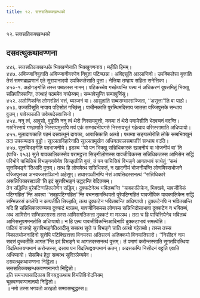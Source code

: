```yaml
---
title: १२. सत्तसतिकक्खन्धको

---
```

१२. सत्तसतिकक्खन्धको  


## दसवत्थुकथावण्णना

४४६. सत्तसतिकक्खन्धके भिक्खग्गेनाति भिक्खुगणनाय। महीति हिमम्।  
४४७. अविज्जानिवुताति अविज्जानीवरणेन निवुता पटिच्छन्ना। अविद्दसूति अञ्ञाणिनो। उपक्किलेसा वुत्ताति तेसं समणब्राह्मणानं एते सुरापानादयो उपक्किलेसाति वुत्ता। नेत्तिया तण्हाय सहिता सनेत्तिका।  
४५०-१. अहोगङ्गोति तस्स पब्बतस्स नामम्। पटिकच्चेव गच्छेय्यन्ति यत्थ नं अधिकरणं वूपसमितुं भिक्खू सन्निपतिस्सन्ति, तत्थाहं पठममेव गच्छेय्यम्। सम्भावेसुन्ति सम्पापुणिंसु।  
४५२. अलोणिकन्ति लोणरहितं भत्तं, ब्यञ्जनं वा। आसुताति सब्बसम्भारसज्जिता, ‘‘असुत्ता’’ति वा पाठो।  
४५३. उज्जविंसूति नावाय पटिसोतं गच्छिंसु। पाचीनकाति पुरत्थिमदिसाय जातत्ता वज्जिपुत्तके सन्धाय वुत्तम्। पावेय्यकाति पावेय्यदेसवासिनो।  
४५४. ननु त्वं, आवुसो, वुड्ढोति ननु त्वं थेरो निस्सयमुत्तो, कस्मा तं थेरो पणामेसीति भेदवचनं वदन्ति। गरुनिस्सयं गण्हामाति निस्सयमुत्तापि मयं एकं सम्भावनीयगरुं निस्सयभूतं गहेत्वाव वसिस्सामाति अधिप्पायो।  
४५५. मूलादायकाति पठमं दसवत्थूनं दायका, आवासिकाति अत्थो। पथब्या सङ्घत्थेरोति लोके सब्बभिक्खूनं तदा उपसम्पदाय वुड्ढो। सुञ्ञताविहारेनाति सुञ्ञतामुखेन अधिगतफलसमापत्तिं सन्धाय वदति।  
४५७. सुत्तविभङ्गेति पदभाजनीये। इदञ्च ‘‘यो पन भिक्खु सन्निधिकारकं खादनीयं वा भोजनीयं वा’’ति (पाचि॰ २५३) सुत्ते यावकालिकस्सेव परामट्ठत्ता सिङ्गीलोणस्स यावजीविकस्स सन्निधिकतस्स आमिसेन सद्धिं परिभोगे पाचित्तियं विभङ्गनयेनेव सिज्झतीति वुत्तं, तं पन पाचित्तियं विभङ्गे आगतभावं साधेतुं ‘‘कथं सुत्तविभङ्गे’’तिआदि वुत्तम्। तत्थ हि लोणमेत्थ सन्निधिकतं, न खादनीयं भोजनीयन्ति लोणमिस्सभोजने वज्जिपुत्तका अनवज्जसञ्ञिनो अहेसुम्। तथासञ्ञीनम्पि नेसं आपत्तिदस्सनत्थं ‘‘सन्निधिकारे असन्निधिकारसञ्ञी’’ति इदं सुत्तविभङ्गं उद्धटन्ति वेदितब्बम्।  
तेन सद्धिन्ति पुरेपटिग्गहितलोणेन सद्धिम्। दुक्कटेनेत्थ भवितब्बन्ति ‘‘यावकालिकेन, भिक्खवे, यावजीविकं पटिग्गहित’’न्ति अवत्वा ‘‘तदहुपटिग्गहित’’न्ति वचनसामत्थियतो पुरेपटिग्गहितं यावजीविकं यावकालिकेन सद्धिं सम्भिन्नरसं कालेपि न कप्पतीति सिज्झति, तत्थ दुक्कटेन भवितब्बन्ति अधिप्पायो। दुक्कटेनपि न भवितब्बन्ति यदि हि सन्निधिकारपच्चया दुक्कटं मञ्ञथ, यावजीविकस्स लोणस्स सन्निधिदोसाभावा दुक्कटेन न भवितब्बं, अथ आमिसेन सम्भिन्नरसस्स तस्स आमिसगतिकत्ता दुक्कटं मा मञ्ञथ। तदा च हि पाचित्तियेनेव भवितब्बं आमिसत्तुपगमनतोति अधिप्पायो। न हि एत्थ यावजीविकन्तिआदिनापि दुक्कटाभावं समत्थेति।  
पाळियं राजगहे सुत्तविभङ्गेतिआदीसु सब्बत्थ सुत्ते च विभङ्गे चाति अत्थो गहेतब्बो। तस्स तस्स विकालभोजनादिनो सुत्तेपि पटिक्खित्तत्ता विनयस्स अतिसरणं अतिक्कमो विनयातिसारो। ‘‘निसीदनं नाम सदसं वुच्चतीति आगत’’न्ति इदं विभङ्गे च आगतदस्सनत्थं वुत्तम्। तं पमाणं करोन्तस्साति सुगतविदत्थिया विदत्थित्तयप्पमाणं करोन्तस्स, दसाय पन विदत्थिद्वयप्पमाणं कतम्। अदसकम्पि निसीदनं वट्टति एवाति अधिप्पायो। सेसमिध हेट्ठा सब्बत्थ सुविञ्ञेय्यमेव।  
दसवत्थुकथावण्णना निट्ठिता।  
सत्तसतिकक्खन्धकवण्णनानयो निट्ठितो।  
इति समन्तपासादिकाय विनयट्ठकथाय विमतिविनोदनियम्  
चूळवग्गवण्णनानयो निट्ठितो।  
॥ नमो तस्स भगवतो अरहतो सम्मासम्बुद्धस्स॥  